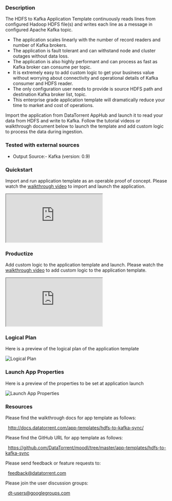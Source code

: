 ### Description
The HDFS to Kafka Application Template continuously reads lines from configured Hadoop HDFS file(s) and writes each line as a message in configured Apache Kafka topic.
- The application scales linearly with the number of record readers and number of Kafka brokers.
- The application is fault tolerant and can withstand node and cluster outages without data loss.
- The application is also highly performant and can process as fast as Kafka broker can consume per topic.
- It is extremely easy to add custom logic to get your business value without worrying about connectivity and operational details of Kafka consumer and HDFS reader.
- The only configuration user needs to provide is source HDFS path and destination Kafka broker list, topic.
- This enterprise grade application template will dramatically reduce your time to market and cost of operations.

Import the application from DataTorrent AppHub and launch it to read your data from HDFS and write to Kafka. Follow the tutorial videos or walkthrough document below to launch the template and add custom logic to process the data during ingestion.

### Tested with external sources
- Output Source:- Kafka (version: 0.9)

### Quickstart
Import and run application template as an operable proof of concept. Please watch the [walkthrough video](https://www.youtube.com/watch?v=AZ-QnsiNwyg) to import and launch the application.

<iframe src="https://www.youtube.com/embed/AZ-QnsiNwyg?enablejsapi=1" allowfullscreen="allowfullscreen" class="video" style="position: relative;" id="basicVideo" ga-track="basicVideo"></iframe>

### Productize
Add custom logic to the application template and launch. Please watch the [walkthrough video](https://www.youtube.com/watch?v=ftMiPECgyDQ) to add custom logic to the application template.

<iframe src="https://www.youtube.com/embed/ftMiPECgyDQ?enablejsapi=1" allowfullscreen="allowfullscreen" class="video" style="position: relative;" id="advancedVideo" ga-track="advancedVideo"></iframe>

### Logical Plan

Here is a preview of the logical plan of the application template

![Logical Plan](http://datatorrent.com/wp-content/uploads/2016/11/HDFS_Kafka_DAG.png)

### Launch App Properties

Here is a preview of the properties to be set at application launch

![Launch App Properties](http://datatorrent.com/wp-content/uploads/2016/11/HDFS_Kafka_properties.png)

### Resources

Please find the walkthrough docs for app template as follows:

&nbsp; <a href="http://docs.datatorrent.com/app-templates/hdfs-to-kafka-sync/"  class="docs" id="docs" ga-track="docs" target="_blank">http://docs.datatorrent.com/app-templates/hdfs-to-kafka-sync/</a>

Please find the GitHub URL for app template as follows:

&nbsp; <a href="https://github.com/DataTorrent/moodI/tree/master/app-templates/hdfs-to-kafka-sync"  class="github" id="github" ga-track="github" target="_blank">https://github.com/DataTorrent/moodI/tree/master/app-templates/hdfs-to-kafka-sync</a>

Please send feedback or feature requests to:

&nbsp; <a href="mailto:feedback@datatorrent.com"  class="feedback" id="feedback" ga-track="feedback">feedback@datatorrent.com</a>

Please join the user discussion groups:

&nbsp; <a href="mailto:dt-users@googlegroups.com"  class="maillist" id="maillist" ga-track="maillist">dt-users@googlegroups.com</a>

